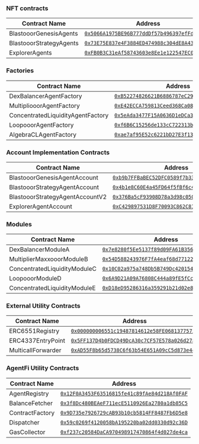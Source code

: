 ### NFT contracts

| Contract Name                    | Address                                      |
|----------------------------------|----------------------------------------------|
| BlastooorGenesisAgents           | [`0x5066A1975BE96B777ddDf57b496397efFdDcB4A9`](https://blastexplorer.io/address/0x5066A1975BE96B777ddDf57b496397efFdDcB4A9) |
| BlastooorStrategyAgents          | [`0x73E75E837e4F3884ED474988c304dE8A437aCbEf`](https://blastexplorer.io/address/0x73E75E837e4F3884ED474988c304dE8A437aCbEf) |
| ExplorerAgents                   | [`0xFB0B3C31eAf58743603e8Ee1e122547EC053Bf18`](https://blastexplorer.io/address/0xFB0B3C31eAf58743603e8Ee1e122547EC053Bf18) |

### Factories

| Contract Name                    | Address                                      |
|----------------------------------|----------------------------------------------|
| DexBalancerAgentFactory          | [`0xB52274826621B6886787eC29E4C25cd3493B4930`](https://blastexplorer.io/address/0xB52274826621B6886787eC29E4C25cd3493B4930) |
| MultipliooorAgentFactory         | [`0xE42ECCA759813Ceed368Ca08d8F0F6780D0c41E1`](https://blastexplorer.io/address/0xE42ECCA759813Ceed368Ca08d8F0F6780D0c41E1) |
| ConcentratedLiquidityAgentFactory| [`0x5eAda3477F15A0636D1eDCa309ECcd0A6e8Ab77F`](https://blastexplorer.io/address/0x5eAda3477F15A0636D1eDCa309ECcd0A6e8Ab77F) |
| LoopooorAgentFactory             | [`0xf6B6C15256de133cC722313bfFBb75280Bb2B228`](https://blastexplorer.io/address/0xf6B6C15256de133cC722313bfFBb75280Bb2B228) |
| AlgebraCLAgentFactory            | [`0xae7af95E52c6221bD27E3f13E28b3517732a8bE7`](https://blastexplorer.io/address/0xae7af95E52c6221bD27E3f13E28b3517732a8bE7) |

### Account Implementation Contracts

| Contract Name                    | Address                                      |
|----------------------------------|----------------------------------------------|
| BlastooorGenesisAgentAccount     | [`0xb9b7FFBaBEC52DFC0589f7b331E4B8Cb78E06301`](https://blastexplorer.io/address/0xb9b7FFBaBEC52DFC0589f7b331E4B8Cb78E06301) |
| BlastooorStrategyAgentAccount    | [`0x4b1e8C60E4a45FD64f5fBf6c497d17Ab12fba213`](https://blastexplorer.io/address/0x4b1e8C60E4a45FD64f5fBf6c497d17Ab12fba213) |
| BlastooorStrategyAgentAccountV2  | [`0x376Ba5cF93908D78a3d98c05C8e0B39C0207568d`](https://blastexplorer.io/address/0x376Ba5cF93908D78a3d98c05C8e0B39C0207568d) |
| ExplorerAgentAccount             | [`0xC429897531D8F70093C862C81a7B3F18b6F46426`](https://blastexplorer.io/address/0xC429897531D8F70093C862C81a7B3F18b6F46426) |

### Modules

| Contract Name                    | Address                                      |
|----------------------------------|----------------------------------------------|
| DexBalancerModuleA               | [`0x7e8280f5Ee5137f89d09FA61B356fa322a93415a`](https://blastexplorer.io/address/0x7e8280f5Ee5137f89d09FA61B356fa322a93415a) |
| MultiplierMaxxooorModuleB        | [`0x54D588243976F7fA4eaf68d77122Da4e6C811167`](https://blastexplorer.io/address/0x54D588243976F7fA4eaf68d77122Da4e6C811167) |
| ConcentratedLiquidityModuleC     | [`0x10C02a975a748Db5B749Dc420154dD945e2e8657`](https://blastexplorer.io/address/0x10C02a975a748Db5B749Dc420154dD945e2e8657) |
| LoopooorModuleD                  | [`0x6A9D21A09A76808C444a89fE5fCc0a5f38dc0523`](https://blastexplorer.io/address/0x6A9D21A09A76808C444a89fE5fCc0a5f38dc0523) |
| ConcentratedLiquidityModuleE     | [`0xD18eD95286316a359291b21d02e8d46C59986302`](https://blastexplorer.io/address/0xD18eD95286316a359291b21d02e8d46C59986302) |

### External Utility Contracts

| Contract Name                    | Address                                      |
|----------------------------------|----------------------------------------------|
| ERC6551Registry                  | [`0x000000006551c19487814612e58FE06813775758`](https://blastexplorer.io/address/0x000000006551c19487814612e58FE06813775758) |
| ERC4337EntryPoint                | [`0x5FF137D4b0FDCD49DcA30c7CF57E578a026d2789`](https://blastexplorer.io/address/0x5FF137D4b0FDCD49DcA30c7CF57E578a026d2789) |
| MulticallForwarder               | [`0xAD55F8b65d5738C6f63b54E651A09cC5d873e4d8`](https://blastexplorer.io/address/0xAD55F8b65d5738C6f63b54E651A09cC5d873e4d8) |

### AgentFi Utility Contracts

| Contract Name                    | Address                                      |
|----------------------------------|----------------------------------------------|
| AgentRegistry                    | [`0x12F0A3453F63516815fe41c89fAe84d218Af0FAF`](https://blastexplorer.io/address/0x12F0A3453F63516815fe41c89fAe84d218Af0FAF) |
| BalanceFetcher                   | [`0x3f8Dc480BEAeF711ecE5110926Ea2780a1db85C5`](https://blastexplorer.io/address/0x3f8Dc480BEAeF711ecE5110926Ea2780a1db85C5) |
| ContractFactory                  | [`0x9D735e7926729cAB93b10cb5814FF8487Fb6D5e8`](https://blastexplorer.io/address/0x9D735e7926729cAB93b10cb5814FF8487Fb6D5e8) |
| Dispatcher                       | [`0x59c0269f4120058bA195220ba02dd0330d92c36D`](https://blastexplorer.io/address/0x59c0269f4120058bA195220ba02dd0330d92c36D) |
| GasCollector                     | [`0xf237c20584DaCA970498917470864f4d027de4ca`](https://blastexplorer.io/address/0xf237c20584DaCA970498917470864f4d027de4ca) |
